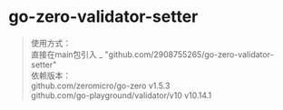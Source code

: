 # go-zero-validator-setter
> 使用方式：  
> 直接在main包引入 _ "github.com/2908755265/go-zero-validator-setter"  
> 依赖版本：  
> github.com/zeromicro/go-zero v1.5.3  
> github.com/go-playground/validator/v10 v10.14.1